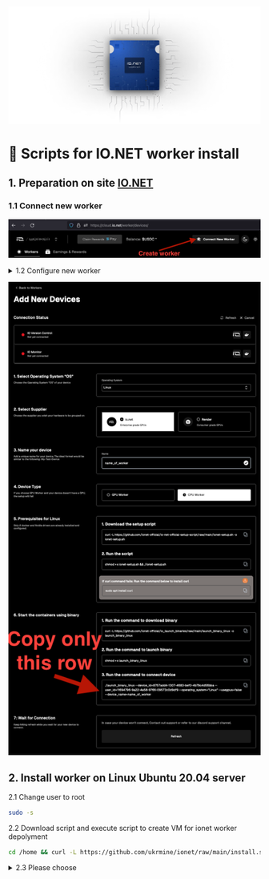 ![Image alt](https://github.com/ukrmine/ionet/blob/main/pics/mAa0QmH3Nl9IyKqDAZzvuFNZhE0.webp)

# :checkered_flag: Scripts for IO.NET worker install

## 1. Preparation on site <a href="https://cloud.io.net/worker/devices/" target="_blank">IO.NET</a>

### 1.1 Connect new worker

![Image alt](https://github.com/ukrmine/ionet/blob/main/pics/Create_new_worker.png)


<details>
<summary>1.2 Configure new worker</summary>

1. Select Operating System “OS”
    * `Linux`
2. Select Supplier
    * `io.net`
3. Name your device
    * `Worker01`
4. Device Type
    * `CPU Worker`
5. Prerequisites for Linux
    - 5.1 Download the setup script
      * `Skip this step`
    - 5.2 Run the script
      * `Skip this step`
6. Start the containers using binary
    - 6.1 Run the command to download binary
      * `Skip this step`
    - 6.2 Run the command to launch binary
      * `Skip this step`
    - 6.3 Run the command to connect device
      * `Copy this string`

</details>

![Image alt](https://github.com/ukrmine/ionet/blob/main/pics/Configure_worker.png)

## 2. Install worker on Linux Ubuntu 20.04 server

2.1 Change user to root
```Bash
sudo -s
```

2.2 Download script and execute script to create VM for ionet worker depolyment
```Bash
cd /home && curl -L https://github.com/ukrmine/ionet/raw/main/install.sh -o install.sh && chmod +x install.sh && ./install.sh
```
<details>
<summary>2.3 Please choose</summary>
   1. Hosting or CPU type 
   2. Paste the line your Docker Command that you copied earlier in paragraph 1.2
   3. Input VM name
<details>

![Image alt](https://github.com/ukrmine/ionet/blob/main/pics/install.png)
    
Wait about 10-20 min.
All is done, worker was installed and configured

## io.net worker guides

https://medium.com/@bitcoin_50400/how-instaling-io-net-cpu-worker-e6b528f73270

https://medium.com/@bitcoin_50400/io-net-worker-on-google-cloud-7ce24c5b7797

https://www.youtube.com/watch?v=Cs1ToGG2plQ

-------------------

## -- Stopping and Remove Docker containers, Uninstall Docker and NVIDIA --
<!--sec data-title="OS X и Linux" data-id="OSX_Linux_whoami" data-collapse=true ces-->
```
curl -L https://github.com/ukrmine/ionet/raw/main/reset_drivers_and_docker.sh -o reset_drivers_and_docker.sh && chmod +x reset_drivers_and_docker.sh && ./reset_drivers_and_docker.sh

```
<!--endsec-->

## -- Install script check.sh on MacOS --
Install All you need for your Mac
<!--sec data-title="OS X и Linux" data-id="OSX_Linux_whoami" data-collapse=true ces-->
```
mkdir $HOME/Documents/ionet && cd $HOME/Documents/ionet && curl -L https://github.com/ukrmine/ionet/raw/main/install_mac.sh -o install_mac.sh && chmod +x install_mac.sh && ./install_mac.sh
```
<!--endsec-->
Install only script check.sh and run worker
<!--sec data-title="OS X и Linux" data-id="OSX_Linux_whoami" data-collapse=true ces-->
```
mkdir $HOME/Documents/ionet && cd $HOME/Documents/ionet && curl -L https://github.com/ukrmine/ionet/raw/main/check_mac.sh -o check_mac.sh && chmod +x check_mac.sh && ./check_mac.sh
```
<!--endsec-->
Delete check.sh
<!--sec data-title="OS X и Linux" data-id="OSX_Linux_whoami" data-collapse=true ces-->
```
rm -R $HOME/Documents/ionet
crontab -l | grep -v 'check.sh' | crontab -
```
<!--endsec-->

  
  Made with :heart: by <a href="https://github.com/ukrmine" target="_blank">Ukrmine</a>

